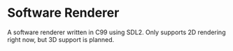 # Software Renderer

A software renderer written in C99 using SDL2. Only supports 2D rendering right now, but 3D support is planned.
